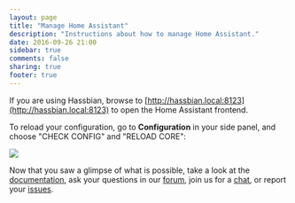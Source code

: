 ```yaml
---
layout: page
title: "Manage Home Assistant"
description: "Instructions about how to manage Home Assistant."
date: 2016-09-26 21:00
sidebar: true
comments: false
sharing: true
footer: true
---
```


If you are using Hassbian, browse to [http://hassbian.local:8123](http://hassbian.local:8123) to open the Home Assistant frontend.

To reload your configuration, go to **Configuration** in your side panel, and choose "CHECK CONFIG" and "RELOAD CORE":

<p class='img'>
<img src='/images/screenshots/configuration-validation.png' />
</p>

Now that you saw a glimpse of what is possible, take a look at the [documentation](/docs/), ask your questions in our [forum](https://community.home-assistant.io/), join us for a [chat](https://gitter.im/home-assistant/home-assistant), or report your [issues](https://github.com/home-assistant/home-assistant/issues).
